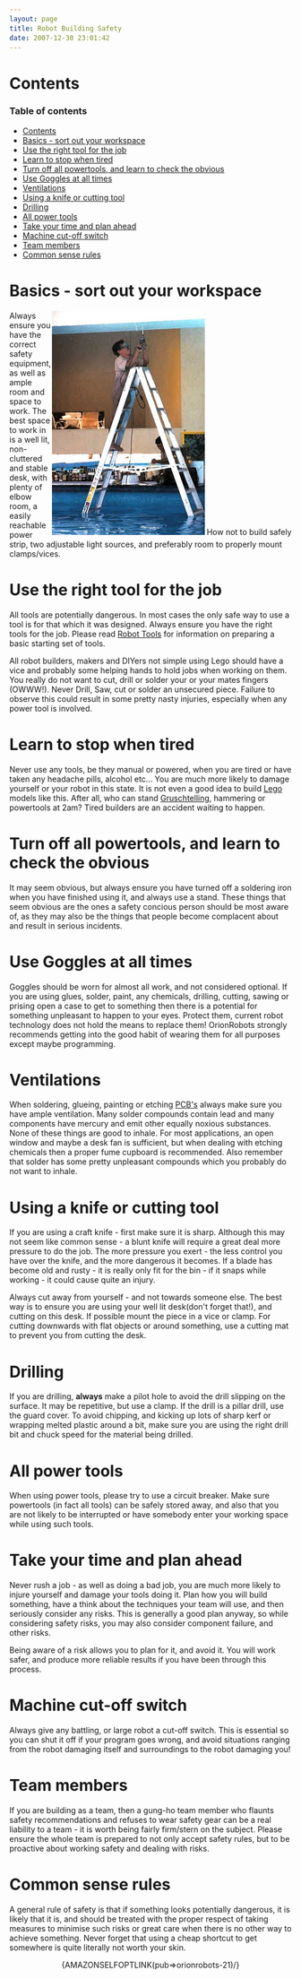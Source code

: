 ```yaml
---
layout: page
title: Robot Building Safety
date: 2007-12-30 23:01:42
---
```

<h1  id="Contents">Contents</h1>
<p><div id="toc"><div id="toctitle"><h3>Table of contents</h3></div><ul class="toc"><li><a class="link" href="#Contents">Contents</a>
</li><li><a class="link" href="#Basics_-_sort_out_your_workspace">Basics - sort out your workspace</a>
</li><li><a class="link" href="#Use_the_right_tool_for_the_job">Use the right tool for the job</a>
</li><li><a class="link" href="#Learn_to_stop_when_tired">Learn to stop when tired</a>
</li><li><a class="link" href="#Turn_off_all_powertools_and_learn_to_check_the_obvious">Turn off all powertools, and learn to check the obvious</a>
</li><li><a class="link" href="#Use_Goggles_at_all_times">Use Goggles at all times</a>
</li><li><a class="link" href="#Ventilations">Ventilations</a>
</li><li><a class="link" href="#Using_a_knife_or_cutting_tool">Using a knife or cutting tool</a>
</li><li><a class="link" href="#Drilling">Drilling</a>
</li><li><a class="link" href="#All_power_tools">All power tools</a>
</li><li><a class="link" href="#Take_your_time_and_plan_ahead">Take your time and plan ahead</a>
</li><li><a class="link" href="#Machine_cut-off_switch">Machine cut-off switch</a>
</li><li><a class="link" href="#Team_members">Team members</a>
</li><li><a class="link" href="#Common_sense_rules">Common sense rules</a>
</li></ul><!--toc--></div>
</p>
<h1  id="Basics_-_sort_out_your_workspace">Basics - sort out your workspace</h1>
<div style=" float: right;"><img class="img-responsive" src="/galleries/gallery-1-common-images/255-safetyguidedonots.jpg"/>
How not to build safely</div>Always ensure you have the correct safety equipment, as well as ample room and space to work. The best space to work in is a well lit, non-cluttered and stable desk, with plenty of elbow room, a easily reachable power strip, two adjustable light sources, and preferably room to properly mount clamps/vices.
<p>
</p>
<h1  id="Use_the_right_tool_for_the_job">Use the right tool for the job</h1>
<p>All tools are potentially dangerous. In most cases the only safe way to use a tool is for that which it was designed. Always ensure you have the right tools for the job. Please read <a href="/wiki/robot_tools.html" title="Tools that are often required to get started in robot building">Robot Tools</a> for information on preparing a basic starting set of tools.
</p>
<p>All robot builders, makers and DIYers not simple using Lego should have a vice and probably some helping hands to hold jobs when working on them. You really do not want to cut, drill or solder your or your mates fingers (OWWW!). Never Drill, Saw, cut or solder an unsecured piece. Failure to observe this could result in some pretty nasty injuries, especially when any power tool is involved.
</p>
<h1  id="Learn_to_stop_when_tired">Learn to stop when tired</h1>
<p>Never use any tools, be they manual or powered, when you are tired or have taken any headache pills, alcohol etc... You are much more likely to damage yourself or your robot in this state. It is not even a good idea to build <a href="/wiki/lego.html" title="The best known construction toy">Lego</a> models like this. After all, who can stand <a href="/wiki/gruschtelling.html" title="Gruschtelling">Gruschtelling</a>, hammering or powertools at 2am? Tired builders are an accident waiting to happen.
</p>
<h1  id="Turn_off_all_powertools_and_learn_to_check_the_obvious">Turn off all powertools, and learn to check the obvious</h1>
<p>It may seem obvious, but always ensure you have turned off a soldering iron when you have finished using it, and always use a stand. These things that seem obvious are the ones a safety concious person should be most aware of, as they may also be the things that people become complacent about and result in serious incidents.
</p>
<h1  id="Use_Goggles_at_all_times">Use Goggles at all times</h1>
<p>Goggles should be worn for almost all work, and not considered optional. If you are using glues, solder, paint, any chemicals, drilling, cutting, sawing or prising open a case to get to something then there is a potential for something unpleasant to happen to your eyes. Protect them, current robot technology does not hold the means to replace them! OrionRobots strongly recommends getting into the good habit of wearing them for all purposes except maybe programming.
</p>
<h1  id="Ventilations">Ventilations</h1>

When soldering, glueing, painting or etching <a href="/wiki/pcb.html" title="Printed Circuit Board">PCB's</a> always make sure you have ample ventilation. Many solder compounds contain lead and many components have mercury and emit other equally noxious substances. None of these things are good to inhale. For most applications, an open window and maybe a desk fan is sufficient, but when dealing with etching chemicals then a proper fume cupboard is recommended. Also remember that solder has some pretty unpleasant compounds which you probably do not want to inhale.

<h1  id="Using_a_knife_or_cutting_tool">Using a knife or cutting tool</h1>

If you are using a craft knife - first make sure it is sharp. Although this may not seem like common sense - a blunt knife will require a great deal more pressure to do the job. The more pressure you exert - the less control you have over the knife, and the more dangerous it becomes. If a blade has become old and rusty - it is really only fit for the bin - if it snaps while working - it could cause quite an injury.

Always cut away from yourself - and not towards someone else. The best way is to ensure you are using your well lit desk(don't forget that!), and cutting on this desk. If possible mount the piece in a vice or clamp. For cutting downwards with flat objects or around something, use a cutting mat to prevent you from cutting the desk.

<h1  id="Drilling">Drilling</h1>

If you are drilling, <strong>always</strong> make a pilot hole to avoid the drill slipping on the surface. It may be repetitive, but use a clamp. If the drill is a pillar drill, use the guard cover. To avoid chipping, and kicking up lots of sharp kerf or wrapping melted plastic around a bit, make sure you are using the right drill bit and chuck speed for the material being drilled.

<h1  id="All_power_tools">All power tools</h1>

When using power tools, please try to use a circuit breaker. Make sure powertools (in fact all tools) can be safely stored away, and also that you are not likely to be interrupted or have somebody enter your working space while using such tools.

<h1  id="Take_your_time_and_plan_ahead">Take your time and plan ahead</h1>

Never rush a job - as well as doing a bad job, you are much more likely to injure yourself and damage your tools doing it. Plan how you will build something, have a think about the techniques your team will use, and then seriously consider any risks. This is generally a good plan anyway, so while considering safety risks, you may also consider component failure, and other risks.

Being aware of a risk allows you to plan for it, and avoid it. You will work safer, and produce more reliable results if you have been through this process.

<h1  id="Machine_cut-off_switch">Machine cut-off switch</h1>

Always give any battling, or large robot a cut-off switch. This is essential so you can shut it off if your program goes wrong, and avoid situations ranging from the robot damaging itself and surroundings to the robot damaging you!

<h1  id="Team_members">Team members</h1>

If you are building as a team, then a gung-ho team member who flaunts safety recommendations and refuses to wear safety gear can be a real liability to a team - it is worth being fairly firm/stern on the subject. Please ensure the whole team is prepared to not only accept safety rules, but to be proactive about working safety and dealing with risks.

<h1  id="Common_sense_rules">Common sense rules</h1>

A general rule of safety is that if something looks potentially dangerous, it is likely that it is, and should be treated with the proper respect of taking measures to minimise such risks or great care when there is no other way to achieve something. Never forget that using a cheap shortcut to get somewhere is quite literally not worth your skin.

<div align="center">{AMAZONSELFOPTLINK(pub=&gt;orionrobots-21)/}</div>
